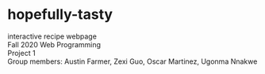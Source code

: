 # hopefully-tasty
interactive recipe webpage  
Fall 2020 Web Programming  
Project 1  
Group members: Austin Farmer, Zexi Guo, Oscar Martinez, Ugonma Nnakwe  
